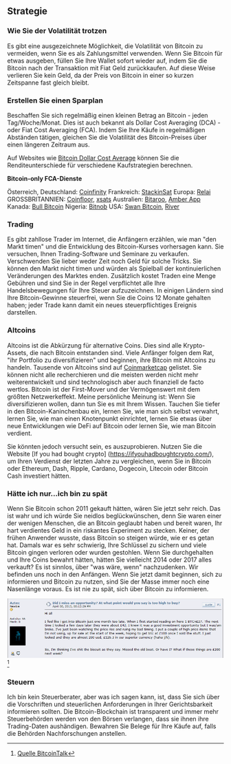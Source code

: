## Strategie

### Wie Sie der Volatilität trotzen
Es gibt eine ausgezeichnete Möglichkeit, die Volatilität von Bitcoin zu vermeiden, wenn Sie es als Zahlungsmittel verwenden. Wenn Sie Bitcoin für etwas ausgeben, füllen Sie Ihre Wallet sofort wieder auf, indem Sie die Bitcoin nach der Transaktion mit Fiat Geld zurückkaufen. Auf diese Weise verlieren Sie kein Geld, da der Preis von Bitcoin in einer so kurzen Zeitspanne fast gleich bleibt.

### Erstellen Sie einen Sparplan
Beschaffen Sie sich regelmäßig einen kleinen Betrag an Bitcoin - jeden Tag/Woche/Monat. Dies ist auch bekannt als Dollar Cost Averaging (DCA) - oder Fiat Cost Averaging (FCA). Indem Sie Ihre Käufe in regelmäßigen Abständen tätigen, gleichen Sie die Volatilität des Bitcoin-Preises über einen längeren Zeitraum aus.

Auf Websites wie [Bitcoin Dollar Cost Average](https://www.bitcoindollarcostaverage.com/) können Sie die Renditeunterschiede für verschiedene Kaufstrategien berechnen.

**Bitcoin-only FCA-Dienste**

Österreich, Deutschland: [Coinfinity](https://coinfinity.co/sparplan/?ref=6716)
Frankreich: [StackinSat](https://www.stackinsat.com/)
Europa: [Relai](https://relai.ch/)
GROSSBRITANNIEN: [Coinfloor](https://coinfloor.co.uk/hodl/), [xsats](https://xsats.com/)
Australien: [Bitaroo](https://support.bitaroo.com.au/hc/en-au/articles/360042838874-Recurring-Buy-DCA-), [Amber App](https://amber.app/)
Kanada: [Bull Bitcoin](https://bullbitcoin.com/)
Nigeria: [Bitnob](https://bitnob.com/)
USA: [Swan Bitcoin](https://www.swanbitcoin.com/), [River](https://river.com/)

### Trading
Es gibt zahllose Trader im Internet, die Anfängern erzählen, wie man "den Markt timen" und die Entwicklung des Bitcoin-Kurses vorhersagen kann. Sie versuchen, Ihnen Trading-Software und Seminare zu verkaufen. Verschwenden Sie lieber weder Zeit noch Geld für solche Tricks. Sie können den Markt nicht timen und würden als Spielball der kontinuierlichen Veränderungen des Marktes enden. Zusätzlich kostet Traden eine Menge Gebühren und sind Sie in der Regel verpflichtet alle Ihre Handelsbewegungen für Ihre Steuer aufzuzeichnen. In einigen Ländern sind Ihre Bitcoin-Gewinne steuerfrei, wenn Sie die Coins 12 Monate gehalten haben; jeder Trade kann damit ein neues steuerpflichtiges Ereignis darstellen.

### Altcoins
Altcoins ist die Abkürzung für alternative Coins. Dies sind alle Krypto-Assets, die nach Bitcoin entstanden sind. Viele Anfänger folgen dem Rat, "ihr Portfolio zu diversifizieren" und beginnen, ihre Bitcoin mit Altcoins zu handeln. Tausende von Altcoins sind auf [Coinmarketcap](https://coinmarketcap.com/) gelistet. Sie können nicht alle recherchieren und die meisten werden nicht mehr weiterentwickelt und sind technologisch aber auch finanziell de facto wertlos. Bitcoin ist der First-Mover und der Vermögenswert mit dem größten Netzwerkeffekt. Meine persönliche Meinung ist: Wenn Sie diversifizieren wollen, dann tun Sie es mit Ihrem Wissen. Tauchen Sie tiefer in den Bitcoin-Kaninchenbau ein, lernen Sie, wie man sich selbst verwahrt, lernen Sie, wie man einen Knotenpunkt einrichtet, lernen Sie etwas über neue Entwicklungen wie DeFi auf Bitcoin oder lernen Sie, wie man Bitcoin verdient.

Sie könnten jedoch versucht sein, es auszuprobieren. Nutzen Sie die Website [If you had bought crypto] (https://ifyouhadboughtcrypto.com/), um Ihren Verdienst der letzten Jahre zu vergleichen, wenn Sie in Bitcoin oder Ethereum, Dash, Ripple, Cardano, Dogecoin, Litecoin oder Bitcoin Cash investiert hätten.

### Hätte ich nur...ich bin zu spät
Wenn Sie Bitcoin schon 2011 gekauft hätten, wären Sie jetzt sehr reich. Das ist wahr und ich würde Sie neidlos beglückwünschen, denn Sie waren einer der wenigen Menschen, die an Bitcoin geglaubt haben und bereit waren, Ihr hart verdientes Geld in ein riskantes Experiment zu stecken. Keiner, der frühen Anwender wusste, dass Bitcoin so steigen würde, wie er es getan hat. Damals war es sehr schwierig, Ihre Schlüssel zu sichern und viele Bitcoin gingen verloren oder wurden gestohlen. Wenn Sie durchgehalten und Ihre Coins bewahrt hätten, hätten Sie vielleicht 2014 oder 2017 alles verkauft? Es ist sinnlos, über "was wäre, wenn" nachzudenken. Wir befinden uns noch in den Anfängen. Wenn Sie jetzt damit beginnen, sich zu informieren und Bitcoin zu nutzen, sind Sie der Masse immer noch eine Nasenlänge voraus. Es ist nie zu spät, sich über Bitcoin zu informieren.

![Hier denkt jemand, dass er 2013 zu spät dran war](assets/_too-late.png) [^73]

### Steuern
Ich bin kein Steuerberater, aber was ich sagen kann, ist, dass Sie sich über die Vorschriften und steuerlichen Anforderungen in Ihrer Gerichtsbarkeit informieren sollten. Die Bitcoin-Blockchain ist transparent und immer mehr Steuerbehörden werden von den Börsen verlangen, dass sie ihnen ihre Trading-Daten aushändigen. Bewahren Sie Belege für Ihre Käufe auf, falls die Behörden Nachforschungen anstellen.

[^73]: [Quelle BitcoinTalk](https://bitcointalk.org/index.php?topic=170725.0)
